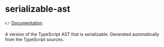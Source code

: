 # serializable-ast

👉 [Documentation](https://gordonmleigh.github.io/serializable-ast)

A version of the TypeScript AST that is serializable. Generated automatically from the TypeScript sources.
